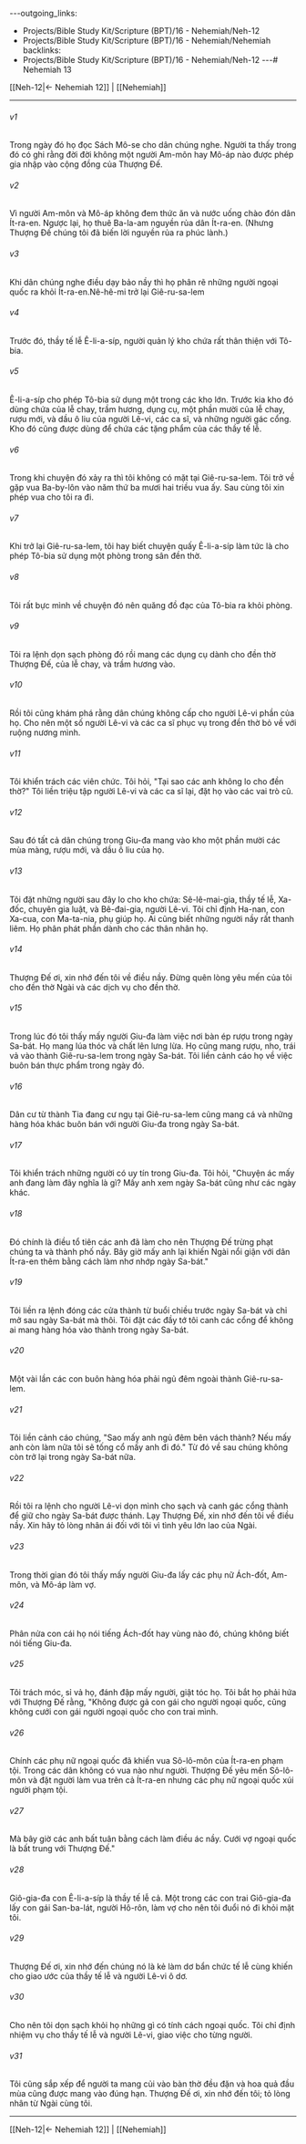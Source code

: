---outgoing_links:
  - Projects/Bible Study Kit/Scripture (BPT)/16 - Nehemiah/Neh-12
  - Projects/Bible Study Kit/Scripture (BPT)/16 - Nehemiah/Nehemiah
backlinks:
  - Projects/Bible Study Kit/Scripture (BPT)/16 - Nehemiah/Neh-12
---# Nehemiah 13

[[Neh-12|← Nehemiah 12]] | [[Nehemiah]]
***



###### v1 
Trong ngày đó họ đọc Sách Mô-se cho dân chúng nghe. Người ta thấy trong đó có ghi rằng đời đời không một người Am-môn hay Mô-áp nào được phép gia nhập vào cộng đồng của Thượng Đế. 

###### v2 
Vì người Am-môn và Mô-áp không đem thức ăn và nước uống chào đón dân Ít-ra-en. Ngược lại, họ thuê Ba-la-am nguyền rủa dân Ít-ra-en. (Nhưng Thượng Đế chúng tôi đã biến lời nguyền rủa ra phúc lành.) 

###### v3 
Khi dân chúng nghe điều dạy bảo nầy thì họ phân rẽ những người ngoại quốc ra khỏi Ít-ra-en.Nê-hê-mi trở lại Giê-ru-sa-lem 

###### v4 
Trước đó, thầy tế lễ Ê-li-a-síp, người quản lý kho chứa rất thân thiện với Tô-bia. 

###### v5 
Ê-li-a-síp cho phép Tô-bia sử dụng một trong các kho lớn. Trước kia kho đó dùng chứa của lễ chay, trầm hương, dụng cụ, một phần mười của lễ chay, rượu mới, và dầu ô liu của người Lê-vi, các ca sĩ, và những người gác cổng. Kho đó cũng được dùng để chứa các tặng phẩm của các thầy tế lễ. 

###### v6 
Trong khi chuyện đó xảy ra thì tôi không có mặt tại Giê-ru-sa-lem. Tôi trở về gặp vua Ba-by-lôn vào năm thứ ba mươi hai triều vua ấy. Sau cùng tôi xin phép vua cho tôi ra đi. 

###### v7 
Khi trở lại Giê-ru-sa-lem, tôi hay biết chuyện quấy Ê-li-a-síp làm tức là cho phép Tô-bia sử dụng một phòng trong sân đền thờ. 

###### v8 
Tôi rất bực mình về chuyện đó nên quăng đồ đạc của Tô-bia ra khỏi phòng. 

###### v9 
Tôi ra lệnh dọn sạch phòng đó rồi mang các dụng cụ dành cho đền thờ Thượng Đế, của lễ chay, và trầm hương vào. 

###### v10 
Rồi tôi cũng khám phá rằng dân chúng không cấp cho người Lê-vi phần của họ. Cho nên một số người Lê-vi và các ca sĩ phục vụ trong đền thờ bỏ về với ruộng nương mình. 

###### v11 
Tôi khiển trách các viên chức. Tôi hỏi, "Tại sao các anh không lo cho đền thờ?" Tôi liền triệu tập người Lê-vi và các ca sĩ lại, đặt họ vào các vai trò cũ. 

###### v12 
Sau đó tất cả dân chúng trong Giu-đa mang vào kho một phần mười các mùa màng, rượu mới, và dầu ô liu của họ. 

###### v13 
Tôi đặt những người sau đây lo cho kho chứa: Sê-lê-mai-gia, thầy tế lễ, Xa-đốc, chuyên gia luật, và Bê-đai-gia, người Lê-vi. Tôi chỉ định Ha-nan, con Xa-cua, con Ma-ta-nia, phụ giúp họ. Ai cũng biết những người nầy rất thanh liêm. Họ phân phát phần dành cho các thân nhân họ. 

###### v14 
Thượng Đế ơi, xin nhớ đến tôi về điều nầy. Đừng quên lòng yêu mến của tôi cho đền thờ Ngài và các dịch vụ cho đền thờ. 

###### v15 
Trong lúc đó tôi thấy mấy người Giu-đa làm việc nơi bàn ép rượu trong ngày Sa-bát. Họ mang lúa thóc và chất lên lưng lừa. Họ cũng mang rượu, nho, trái vả vào thành Giê-ru-sa-lem trong ngày Sa-bát. Tôi liền cảnh cáo họ về việc buôn bán thực phẩm trong ngày đó. 

###### v16 
Dân cư từ thành Tia đang cư ngụ tại Giê-ru-sa-lem cũng mang cá và những hàng hóa khác buôn bán với người Giu-đa trong ngày Sa-bát. 

###### v17 
Tôi khiển trách những người có uy tín trong Giu-đa. Tôi hỏi, "Chuyện ác mấy anh đang làm đây nghĩa là gì? Mấy anh xem ngày Sa-bát cũng như các ngày khác. 

###### v18 
Đó chính là điều tổ tiên các anh đã làm cho nên Thượng Đế trừng phạt chúng ta và thành phố nầy. Bây giờ mấy anh lại khiến Ngài nổi giận với dân Ít-ra-en thêm bằng cách làm nhơ nhớp ngày Sa-bát." 

###### v19 
Tôi liền ra lệnh đóng các cửa thành từ buổi chiều trước ngày Sa-bát và chỉ mở sau ngày Sa-bát mà thôi. Tôi đặt các đầy tớ tôi canh các cổng để không ai mang hàng hóa vào thành trong ngày Sa-bát. 

###### v20 
Một vài lần các con buôn hàng hóa phải ngủ đêm ngoài thành Giê-ru-sa-lem. 

###### v21 
Tôi liền cảnh cáo chúng, "Sao mấy anh ngủ đêm bên vách thành? Nếu mấy anh còn làm nữa tôi sẽ tống cổ mấy anh đi đó." Từ đó về sau chúng không còn trở lại trong ngày Sa-bát nữa. 

###### v22 
Rồi tôi ra lệnh cho người Lê-vi dọn mình cho sạch và canh gác cổng thành để giữ cho ngày Sa-bát được thánh. Lạy Thượng Đế, xin nhớ đến tôi về điều nầy. Xin hãy tỏ lòng nhân ái đối với tôi vì tình yêu lớn lao của Ngài. 

###### v23 
Trong thời gian đó tôi thấy mấy người Giu-đa lấy các phụ nữ Ách-đốt, Am-môn, và Mô-áp làm vợ. 

###### v24 
Phân nửa con cái họ nói tiếng Ách-đốt hay vùng nào đó, chúng không biết nói tiếng Giu-đa. 

###### v25 
Tôi trách móc, sỉ vả họ, đánh đập mấy người, giật tóc họ. Tôi bắt họ phải hứa với Thượng Đế rằng, "Không được gả con gái cho người ngoại quốc, cũng không cưới con gái người ngoại quốc cho con trai mình. 

###### v26 
Chính các phụ nữ ngoại quốc đã khiến vua Sô-lô-môn của Ít-ra-en phạm tội. Trong các dân không có vua nào như người. Thượng Đế yêu mến Sô-lô-môn và đặt người làm vua trên cả Ít-ra-en nhưng các phụ nữ ngoại quốc xúi người phạm tội. 

###### v27 
Mà bây giờ các anh bất tuân bằng cách làm điều ác nầy. Cưới vợ ngoại quốc là bất trung với Thượng Đế." 

###### v28 
Giô-gia-đa con Ê-li-a-síp là thầy tế lễ cả. Một trong các con trai Giô-gia-đa lấy con gái San-ba-lát, người Hô-rôn, làm vợ cho nên tôi đuổi nó đi khỏi mặt tôi. 

###### v29 
Thượng Đế ơi, xin nhớ đến chúng nó là kẻ làm dơ bẩn chức tế lễ cùng khiến cho giao ước của thầy tế lễ và người Lê-vi ô dơ. 

###### v30 
Cho nên tôi dọn sạch khỏi họ những gì có tính cách ngoại quốc. Tôi chỉ định nhiệm vụ cho thầy tế lễ và người Lê-vi, giao việc cho từng người. 

###### v31 
Tôi cũng sắp xếp để người ta mang củi vào bàn thờ đều đặn và hoa quả đầu mùa cũng được mang vào đúng hạn. Thượng Đế ơi, xin nhớ đến tôi; tỏ lòng nhân từ Ngài cùng tôi.

***
[[Neh-12|← Nehemiah 12]] | [[Nehemiah]]
